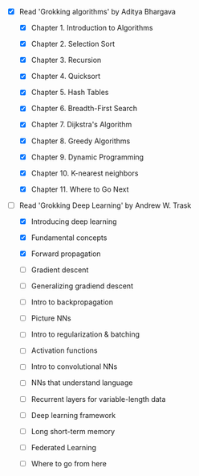 - [x] Read 'Grokking algorithms' by Aditya Bhargava
  * [x] Chapter 1. Introduction to Algorithms
  * [x] Chapter 2. Selection Sort
  * [x] Chapter 3. Recursion
  * [x] Chapter 4. Quicksort
  * [x] Chapter 5. Hash Tables
  * [x] Chapter 6. Breadth-First Search
  * [x] Chapter 7. Dijkstra's Algorithm
  * [x] Chapter 8. Greedy Algorithms
  * [x] Chapter 9. Dynamic Programming
  * [x] Chapter 10. K-nearest neighbors
  * [x] Chapter 11. Where to Go Next


- [ ] Read 'Grokking Deep Learning' by Andrew W. Trask
  * [x] Introducing deep learning
  * [x] Fundamental concepts
  * [x] Forward propagation
  * [ ] Gradient descent
  * [ ] Generalizing gradiend descent
  * [ ] Intro to backpropagation
  * [ ] Picture NNs
  * [ ] Intro to regularization & batching
  * [ ] Activation functions
  * [ ] Intro to convolutional NNs
  * [ ] NNs that understand language
  * [ ] Recurrent layers for variable-length data
  * [ ] Deep learning framework
  * [ ] Long short-term memory
  * [ ] Federated Learning
  * [ ] Where to go from here

